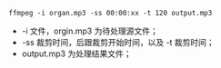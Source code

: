 
`ffmpeg -i organ.mp3 -ss 00:00:xx -t 120 output.mp3`

+ -i 文件，orgin.mp3 为待处理源文件；
+ -ss 裁剪时间，后跟裁剪开始时间，以及 -t 裁剪时间；
+ output.mp3 为处理结果文件；

